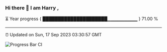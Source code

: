 ### Hi there 👋 I am Harry , 

⏳ Year progress { █████████████████████▁▁▁▁▁▁▁▁▁ } 71.00 %

---

⏰ Updated on Sun, 17 Sep 2023 03:30:57 GMT

![Progress Bar CI](https://github.com/duykhang68/duykhang68/workflows/Progress%20Bar%20CI/badge.svg)
